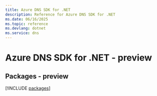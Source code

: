 ```yaml
---
title: Azure DNS SDK for .NET
description: Reference for Azure DNS SDK for .NET
ms.date: 06/16/2025
ms.topic: reference
ms.devlang: dotnet
ms.service: dns
---
```

# Azure DNS SDK for .NET - preview
## Packages - preview
[!INCLUDE [packages](dns-index.md)]